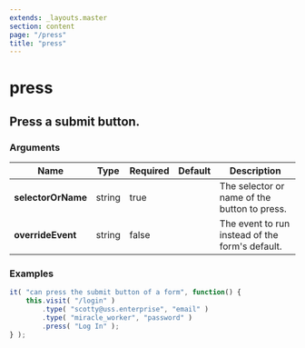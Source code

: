```yaml
---
extends: _layouts.master
section: content
page: "/press"
title: "press"
---
```

        
<h1 class="title is-1">press</h1>
<h2 class="subtitle is-4">
    Press a submit button.
</h2>

<h3 class="subtitle is-5">Arguments</h3>
<table class="table">
    <thead>
        <tr>
            <th>Name</th>
            <th>Type</th>
            <th>Required</th>
            <th>Default</th>
            <th>Description</th>
        </tr>
    </thead>
    <tbody>
        <tr>
            <td class="title is-5"><strong>selectorOrName</strong></td>
            <td class="title is-5">string</td>
            <td class="title is-5">true</td>
            <td class="title is-5"></td>
            <td class="title is-5">The selector or name of the button to press.</td>
        </tr>
        <tr>
            <td class="title is-5"><strong>overrideEvent</strong></td>
            <td class="title is-5">string</td>
            <td class="title is-5">false</td>
            <td class="title is-5"></td>
            <td class="title is-5">The event to run instead of the form's default.</td>
        </tr>
    </tbody>
</table>

<h3 class="subtitle is-5">Examples</h3>

```js
it( "can press the submit button of a form", function() {
    this.visit( "/login" )
        .type( "scotty@uss.enterprise", "email" )
        .type( "miracle_worker", "password" )
        .press( "Log In" );
} );
```